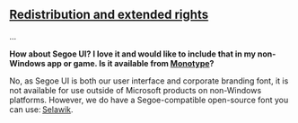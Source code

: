 ## [Redistribution and extended rights](https://learn.microsoft.com/en-us/typography/fonts/font-faq#redistribution-and-extended-rights)

...

**How about Segoe UI? I love it and would like to include that in my non-Windows app or game. Is it available from [Monotype](https://www.fonts.com/content/microsoft-typography)?**

No, as Segoe UI is both our user interface and corporate branding font, it is not available for use outside of Microsoft products on non-Windows platforms. However, we do have a Segoe-compatible open-source font you can use: [Selawik](https://github.com/Microsoft/Selawik).

